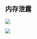 ## 内存泄露

![](https://youpaiyun.zongqilive.cn/image/20200605145032.png)

![](https://youpaiyun.zongqilive.cn/image/20200605145047.png)









